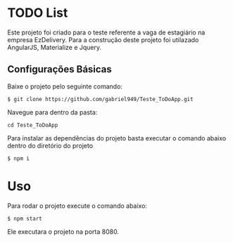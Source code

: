 # TODO List

Este projeto foi criado para o teste referente a vaga de estagiário na empresa EzDelivery. Para a construção deste projeto foi utilazado AngularJS, Materialize e Jquery.

## Configurações Básicas
Baixe o projeto pelo seguinte comando:

```
$ git clone https://github.com/gabriel949/Teste_ToDoApp.git
```

Navegue para dentro da pasta:

```
cd Teste_ToDoApp
```

Para instalar as dependências do projeto  basta executar o comando abaixo dentro do diretório do projeto 

```
$ npm i
```
# Uso

Para rodar o projeto execute o comando abaixo:

```
$ npm start
```
Ele executara o projeto na porta 8080.